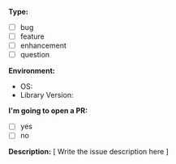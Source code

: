 **Type:**
- [ ] bug
- [ ] feature
- [ ] enhancement
- [ ] question

**Environment:**
 - OS:
 - Library Version:

**I'm going to open a PR:**
- [ ] yes
- [ ] no

**Description:**
[ Write the issue description here ]